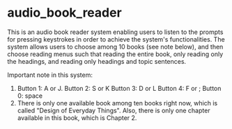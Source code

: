 # audio_book_reader
This is an audio book reader system enabling users to listen to the prompts for pressing keystrokes in order to achieve the system's functionalities. The system allows users to choose among 10 books (see note below), and then choose reading menus such that reading the entire book, only reading only the headings, and reading only headings and topic sentences.

Important note in this system: 
1. Button 1: A or J.     Button 2: S or K       Button 3: D or L     Button 4: F or ;       Button 0: space  
2. There is only one available book among ten books right now, which is called "Design of Everyday Things". Also, there is only one chapter available in this book, which is Chapter 2. 
